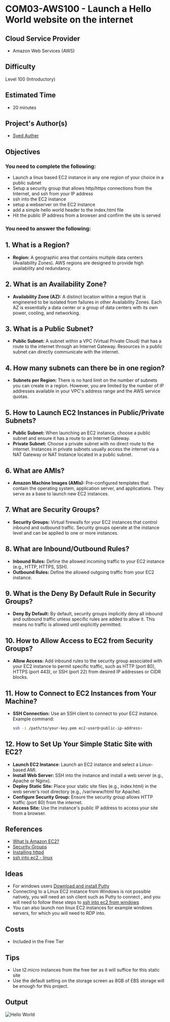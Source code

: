 # COM03-AWS100 - Launch a Hello World website on the internet
## Cloud Service Provider
* Amazon Web Services (AWS)
## Difficulty
Level 100 (Introductory)
## Estimated Time
- 20 minutes 
## Project's Author(s)
* <a href="https://x.com/syedauther">Syed Auther</a>
## Objectives
### You need to complete the following:
* Launch a linux based EC2 instance in any one region of your choice in a public subnet
* Setup a security group that allows http/https connections from the Internet, and ssh from your IP address
* ssh into the EC2 instance
* setup a webserver on the EC2 instance
* add a simple hello world header to the index.html file
* Hit the public IP address from a browser and confirm the site is served
### You need to answer the following:

## 1. What is a Region?
- **Region:** A geographic area that contains multiple data centers (Availability Zones). AWS regions are designed to provide high availability and redundancy.

## 2. What is an Availability Zone?
- **Availability Zone (AZ):** A distinct location within a region that is engineered to be isolated from failures in other Availability Zones. Each AZ is essentially a data center or a group of data centers with its own power, cooling, and networking.

## 3. What is a Public Subnet?
- **Public Subnet:** A subnet within a VPC (Virtual Private Cloud) that has a route to the internet through an Internet Gateway. Resources in a public subnet can directly communicate with the internet.

## 4. How many subnets can there be in one region?
- **Subnets per Region:** There is no hard limit on the number of subnets you can create in a region. However, you are limited by the number of IP addresses available in your VPC's address range and the AWS service quotas.

## 5. How to Launch EC2 Instances in Public/Private Subnets?
- **Public Subnet:** When launching an EC2 instance, choose a public subnet and ensure it has a route to an Internet Gateway.
- **Private Subnet:** Choose a private subnet with no direct route to the internet. Instances in private subnets usually access the internet via a NAT Gateway or NAT Instance located in a public subnet.

## 6. What are AMIs?
- **Amazon Machine Images (AMIs):** Pre-configured templates that contain the operating system, application server, and applications. They serve as a base to launch new EC2 instances.

## 7. What are Security Groups?
- **Security Groups:** Virtual firewalls for your EC2 instances that control inbound and outbound traffic. Security groups operate at the instance level and can be applied to one or more instances.

## 8. What are Inbound/Outbound Rules?
- **Inbound Rules:** Define the allowed incoming traffic to your EC2 instance (e.g., HTTP, HTTPS, SSH).
- **Outbound Rules:** Define the allowed outgoing traffic from your EC2 instance.

## 9. What is the Deny By Default Rule in Security Groups?
- **Deny By Default:** By default, security groups implicitly deny all inbound and outbound traffic unless specific rules are added to allow it. This means no traffic is allowed until explicitly permitted.

## 10. How to Allow Access to EC2 from Security Groups?
- **Allow Access:** Add inbound rules to the security group associated with your EC2 instance to permit specific traffic, such as HTTP (port 80), HTTPS (port 443), or SSH (port 22) from desired IP addresses or CIDR blocks.

## 11. How to Connect to EC2 Instances from Your Machine?
- **SSH Connection:** Use an SSH client to connect to your EC2 instance. Example command:
  ```bash
  ssh -i /path/to/your-key.pem ec2-user@<public-ip-address>

 ## 12. How to Set Up Your Simple Static Site with EC2?
* **Launch EC2 Instance**: Launch an EC2 instance and select a Linux-based AMI.
* **Install Web Server:** SSH into the instance and install a web server (e.g., Apache or Nginx).
* **Deploy Static Site:** Place your static site files (e.g., index.html) in the web server’s root directory (e.g., /var/www/html for Apache).
* **Configure Security Group:** Ensure the security group allows HTTP traffic (port 80) from the internet.
* **Access Site:** Use the instance's public IP address to access your site from a browser.


## References <br />
* <a href="https://aws.amazon.com/ec2/faqs/">What Is Amazon EC2?</a>
* <a href="https://docs.aws.amazon.com/AWSEC2/latest/UserGuide/ec2-security-groups.html#:~:text=A%20security%20group%20acts%20as,one%20or%20more%20security%20groups.">Security Groups</a>
* <a href="https://httpd.apache.org/docs/2.4/install.html">Installing httpd</a>
* <a href="https://docs.aws.amazon.com/AWSEC2/latest/UserGuide/connect-linux-inst-ssh.html">ssh into ec2 - linux</a>

## Ideas
- For windows users [Download and install Putty](https://www.chiark.greenend.org.uk/~sgtatham/putty/latest.html)
- Connecting to a Linux EC2 instance from Windows is not possible natively, you will need an ssh client such as Putty to connect , and you will need to follow these steps to [ssh into ec2 from windows](https://stackoverflow.com/questions/5264945/ssh-to-ec2-linux-instance-from-windows)
- You can also launch non linux EC2 instances for example windows servers, for which you will need to RDP into.  

## Costs
- Included in the Free Tier

## Tips
- Use t2.micro instances from the free tier as it will suffice for this static site 
- Use the default setting on the storage screen as 8GB of EBS storage will be enough for this project.


## Output
![Hello World](https://github.com/shubhammurti/AWS-Projects-Portfolio/blob/d08159c41853c633955a27607dc2caa547a861a9/Level%20100/3.%20Launch%20a%20Hello%20World%20website%20on%20the%20internet/hello%20World.png)



